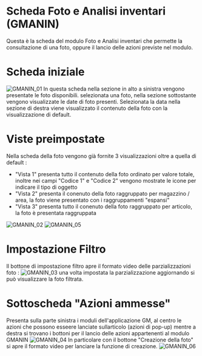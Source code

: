 # Scheda Foto e Analisi inventari (GMANIN)
Questa è la scheda del modulo Foto e Analisi inventari che permette la consultazione di una foto, oppure il lancio delle azioni previste nel modulo.

# Scheda iniziale
![GMANIN_01](http://localhost:3000/immagini/MBDOC_SCH-GMANIN/GMANIN_01.png)
In questa scheda nella sezione in alto a sinistra vengono presentate le foto disponibili. selezionata una foto, nella sezione sottostante vengono visualizzate le date di foto presenti. Selezionata la data nella sezione di destra viene visualizzato il contenuto della foto con la visualizzazione di default.

# Viste preimpostate
Nella scheda della foto vengono già fornite 3 visualizzazioni oltre a quella di default : 
 * "Vista 1" presenta tutto il contenuto della foto ordinato per valore totale, inoltre nei campi "Codice 1" e "Codice 2" vengono mostrate le icone per indicare il tipo di oggetto
 * "Vista 2" presenta il conenuto della foto raggruppato per magazzino / area, la foto viene presentato con i raggruppamenti "espansi"
 * "Vista 3" presenta tutto il conenuto della foto raggruppato per articolo, la foto è presentata raggruppata

![GMANIN_02](http://localhost:3000/immagini/MBDOC_SCH-GMANIN/GMANIN_02.png)
![GMANIN_05](http://localhost:3000/immagini/MBDOC_SCH-GMANIN/GMANIN_05.png)
# Impostazione Filtro
Il bottone di impostazione filtro apre il formato video delle parzializzazioni foto : 
![GMANIN_03](http://localhost:3000/immagini/MBDOC_SCH-GMANIN/GMANIN_03.png)
una volta impostata la parzializzazione aggiornando si può visualizzare la foto filtrata.

# Sottoscheda "Azioni ammesse"
Presenta sulla parte sinistra i moduli dell'applicazione GM, al centro le azioni che possono esseere lanciate sullarticolo (azioni di pop-up) mentre a destra si trovano i bottoni per il lancio delle azioni appartenenti al modulo GMANIN
![GMANIN_04](http://localhost:3000/immagini/MBDOC_SCH-GMANIN/GMANIN_04.png)
In particolare con il bottone "Creazione della foto" si apre il formato video per lanciare la funzione di creazione.
![GMANIN_06](http://localhost:3000/immagini/MBDOC_SCH-GMANIN/GMANIN_06.png)